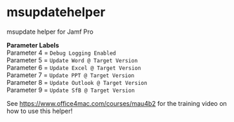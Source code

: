 # msupdatehelper
msupdate helper for Jamf Pro

<b>Parameter Labels</b><br>
Parameter 4 = `Debug Logging Enabled`<br/>
Parameter 5 = `Update Word @ Target Version`<br/>
Parameter 6 = `Update Excel @ Target Version`<br/>
Parameter 7 = `Update PPT @ Target Version`<br/>
Parameter 8 = `Update Outlook @ Target Version`<br/>
Parameter 9 = `Update SfB @ Target Version`<br/>

See https://www.office4mac.com/courses/mau4b2 for the training video on how to use this helper!
